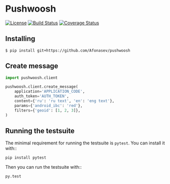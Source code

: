 # Pushwoosh
[![License](https://img.shields.io/badge/license-MIT-blue.svg)](https://github.com/Afonasev/PushWoosh/edit/master/LICENSE)
[![Build Status](https://travis-ci.org/Afonasev/PushWoosh.svg?branch=master)](https://travis-ci.org/Afonasev/pushwoosh)
[![Coverage Status](https://coveralls.io/repos/github/Afonasev/PushWoosh/badge.svg?branch=master)](https://coveralls.io/github/Afonasev/PushWoosh?branch=master)

## Installing
```
$ pip install git+https://github.com/Afonasev/pushwoosh
```

## Create message
```python
import pushwoosh.client

pushwoosh.client.create_message(
    application='APPLICATION_CODE',
    auth_token='AUTH_TOKEN',
    content={'ru': 'ru text', 'en': 'eng text'},
    params={'android_ibc': 'red'},
    filters={'geoid': [1, 2, 3]},
)
```

## Running the testsuite

The minimal requirement for running the testsuite is ``pytest``.  You can
install it with::

    pip install pytest

Then you can run the testsuite with::

    py.test

